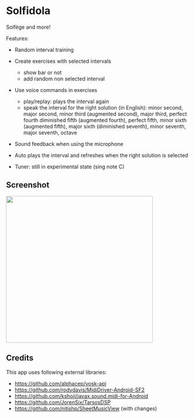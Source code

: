 # Solfidola

Solfège and more!

Features:

- Random interval training
- Create exercises with selected intervals
  - show bar or not
  - add random non selected interval
- Use voice commands in exercises
  - play/replay: plays the interval again
  - speak the interval for the right solution (in English):
    minor second, major second, minor third (augmented second), major third, perfect fourth
    diminished fifth (augmented fourth), perfect fifth, minor sixth (augmented fifth),
    major sixth (diminished seventh), minor seventh, major seventh, octave

- Sound feedback when using the microphone
- Auto plays the interval and refreshes when the right solution is selected
- Tuner: still in experimental state (sing note C)

## Screenshot

<img src="https://realize.be/sites/default/files/solfidola-solfege.png?cache=1" width="400" />

## Credits

This app uses following external libraries:

- https://github.com/alphacep/vosk-api
- https://github.com/rodydavis/MidiDriver-Android-SF2
- https://github.com/kshoji/javax.sound.midi-for-Android
- https://github.com/JorenSix/TarsosDSP
- https://github.com/nitishp/SheetMusicView (with changes)
